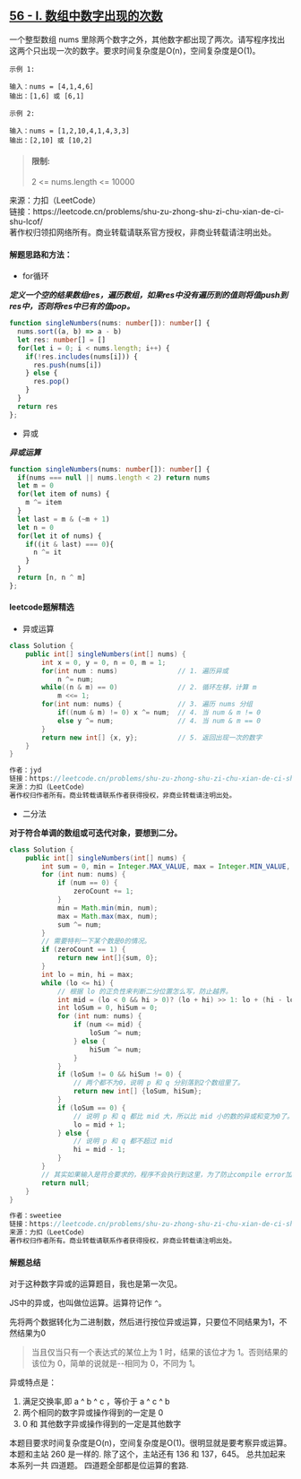 ## [56 - I. 数组中数字出现的次数](https://leetcode.cn/problems/shu-zu-zhong-shu-zi-chu-xian-de-ci-shu-lcof/)

<p>
一个整型数组 nums 里除两个数字之外，其他数字都出现了两次。请写程序找出这两个只出现一次的数字。要求时间复杂度是O(n)，空间复杂度是O(1)。
</p>

```
示例 1: 

输入：nums = [4,1,4,6]
输出：[1,6] 或 [6,1]

示例 2:

输入：nums = [1,2,10,4,1,4,3,3]
输出：[2,10] 或 [10,2]
```

> #### 限制:
>
> 2 <= nums.length <= 10000

<p style="font-size: 14px">
来源：力扣（LeetCode） <br>
链接：https://leetcode.cn/problems/shu-zu-zhong-shu-zi-chu-xian-de-ci-shu-lcof/ <br>
著作权归领扣网络所有。商业转载请联系官方授权，非商业转载请注明出处。
</p>

#### 解题思路和方法：
- for循环

**_定义一个空的结果数组res，遍历数组，如果res中没有遍历到的值则将值push到res中，否则将res中已有的值pop。_**

```typescript
function singleNumbers(nums: number[]): number[] {
  nums.sort((a, b) => a - b)
  let res: number[] = []
  for(let i = 0; i < nums.length; i++) {
    if(!res.includes(nums[i])) {
      res.push(nums[i])
    } else {
      res.pop()
    }
  }
  return res
};
```

- 异或

**_异或运算_**

```typescript
function singleNumbers(nums: number[]): number[] {
  if(nums === null || nums.length < 2) return nums
  let m = 0
  for(let item of nums) {
    m ^= item
  }
  let last = m & (~m + 1)
  let n = 0
  for(let it of nums) {
    if((it & last) === 0){
      n ^= it
    }
  }
  return [n, n ^ m]
};
```

#### leetcode题解精选
- 异或运算

```java
class Solution {
    public int[] singleNumbers(int[] nums) {
        int x = 0, y = 0, n = 0, m = 1;
        for(int num : nums)               // 1. 遍历异或
            n ^= num;
        while((n & m) == 0)               // 2. 循环左移，计算 m
            m <<= 1;
        for(int num: nums) {              // 3. 遍历 nums 分组
            if((num & m) != 0) x ^= num;  // 4. 当 num & m != 0
            else y ^= num;                // 4. 当 num & m == 0
        }
        return new int[] {x, y};          // 5. 返回出现一次的数字
    }
}

作者：jyd
链接：https://leetcode.cn/problems/shu-zu-zhong-shu-zi-chu-xian-de-ci-shu-lcof/solution/jian-zhi-offer-56-i-shu-zu-zhong-shu-zi-tykom/
来源：力扣（LeetCode）
著作权归作者所有。商业转载请联系作者获得授权，非商业转载请注明出处。
```

- 二分法

**对于符合单调的数组或可迭代对象，要想到二分。**

```java
class Solution {
    public int[] singleNumbers(int[] nums) {
        int sum = 0, min = Integer.MAX_VALUE, max = Integer.MIN_VALUE, zeroCount = 0;
        for (int num: nums) {
            if (num == 0) {
                zeroCount += 1;
            }
            min = Math.min(min, num);
            max = Math.max(max, num);
            sum ^= num;
        }
        // 需要特判一下某个数是0的情况。
        if (zeroCount == 1) {
            return new int[]{sum, 0};
        }
        int lo = min, hi = max;
        while (lo <= hi) {
            // 根据 lo 的正负性来判断二分位置怎么写，防止越界。
            int mid = (lo < 0 && hi > 0)? (lo + hi) >> 1: lo + (hi - lo) / 2;
            int loSum = 0, hiSum = 0;
            for (int num: nums) {
                if (num <= mid) {
                    loSum ^= num;
                } else {
                    hiSum ^= num;
                }
            }
            if (loSum != 0 && hiSum != 0) {
                // 两个都不为0，说明 p 和 q 分别落到2个数组里了。
                return new int[] {loSum, hiSum};
            }
            if (loSum == 0) {
                // 说明 p 和 q 都比 mid 大，所以比 mid 小的数的异或和变为0了。
                lo = mid + 1;
            } else {
                // 说明 p 和 q 都不超过 mid
                hi = mid - 1;
            }
        }
        // 其实如果输入是符合要求的，程序不会执行到这里，为了防止compile error加一下
        return null;
    }
}

作者：sweetiee
链接：https://leetcode.cn/problems/shu-zu-zhong-shu-zi-chu-xian-de-ci-shu-lcof/solution/shi-yao-zhe-ti-huan-ke-yi-yong-er-fen-cha-zhao-bi-/
来源：力扣（LeetCode）
著作权归作者所有。商业转载请联系作者获得授权，非商业转载请注明出处。
```

#### 解题总结
对于这种数字异或的运算题目，我也是第一次见。

JS中的异或，也叫做位运算。运算符记作 `^`。

先将两个数据转化为二进制数，然后进行按位异或运算，只要位不同结果为1，不然结果为0

> 当且仅当只有一个表达式的某位上为 1 时，结果的该位才为 1。否则结果的该位为 0，简单的说就是--相同为 0，不同为 1。

异或特点是：
1. 满足交换率,即 a ^ b ^ c ，等价于 a ^ c ^ b
2. 两个相同的数字异或操作得到的一定是 0
3. 0 和 其他数字异或操作得到的一定是其他数字

本题目要求时间复杂度是O(n)，空间复杂度是O(1)。很明显就是要考察异或运算。
本题和主站 260 是一样的. 除了这个，主站还有 136 和 137，645。 总共加起来本系列一共 四道题。 四道题全部都是位运算的套路.

